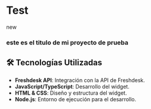 # Test
 new

### este es el titulo de mi proyecto de prueba 

## 🛠️ Tecnologías Utilizadas

- **Freshdesk API**: Integración con la API de Freshdesk.
- **JavaScript/TypeScript**: Desarrollo del widget.
- **HTML & CSS**: Diseño y estructura del widget.
- **Node.js**: Entorno de ejecución para el desarrollo.
